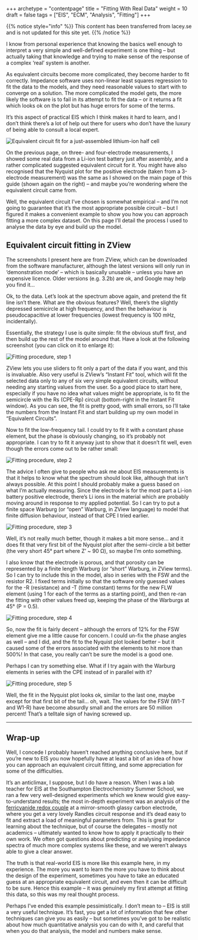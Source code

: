 +++
archetype = "contentpage"
title = "Fitting With Real Data"
weight = 10
draft = false
tags = ["EIS", "ECM", "Analysis", "Fitting"]
+++

{{% notice style="info" %}}
This content has been transferred from lacey.se and is not updated for this site yet.
{{% /notice %}}

I know from personal experience that knowing the basics well enough to interpret a very simple and well-defined experiment is one thing – but actually taking that knowledge and trying to make sense of the response of a complex ‘real’ system is another.

As equivalent circuits become more complicated, they become harder to fit correctly. Impedance software uses non-linear least squares regression to fit the data to the models, and they need reasonable values to start with to converge on a solution. The more complicated the model gets, the more likely the software is to fail in its attempt to fit the data – or it returns a fit which looks ok on the plot but has huge errors for some of the terms.

It’s this aspect of practical EIS which I think makes it hard to learn, and I don’t think there’s a lot of help out there for users who don’t have the luxury of being able to consult a local expert.

![Equivalent circuit fit for a just-assembled lithium-ion half cell](/images/experimental-electrochemistry/eis/ISfit-larger.png?width=300px)

On the previous page, on three- and four-electrode measurements, I showed some real data from a Li-ion test battery just after assembly, and a rather complicated suggested equivalent circuit for it. You might have also recognised that the Nyquist plot for the positive electrode (taken from a 3-electrode measurement) was the same as I showed on the main page of this guide (shown again on the right) – and maybe you’re wondering where the equivalent circuit came from.

Well, the equivalent circuit I’ve chosen is somewhat empirical – and I’m not going to guarantee that it’s the most appropriate possible circuit – but I figured it makes a convenient example to show you how you can approach fitting a more complex dataset. On this page I’ll detail the process I used to analyse the data by eye and build up the model.

## Equivalent circuit fitting in ZView

The screenshots I present here are from ZView, which can be downloaded from the software manufacturer, although the latest versions will only run in ‘demonstration mode’ – which is basically unusable – unless you have an expensive licence. Older versions (e.g. 3.2b) are ok, and Google may help you find it…

Ok, to the data. Let’s look at the spectrum above again, and pretend the fit line isn’t there. What are the obvious features? Well, there’s the slightly depressed semicircle at high frequency, and then the behaviour is pseudocapacitive at lower frequencies (lowest frequency is 100 mHz, incidentally).

Essentially, the strategy I use is quite simple: fit the obvious stuff first, and then build up the rest of the model around that. Have a look at the following screenshot (you can click on it to enlarge it):

![Fitting procedure, step 1](/images/experimental-electrochemistry/eis/eis-fit1.png)

ZView lets you use sliders to fit only a part of the data if you want, and this is invaluable. Also very useful is ZView’s “Instant Fit” tool, which will fit the selected data only to any of six very simple equivalent circuits, without needing any starting values from the user. So a good place to start here, especially if you have no idea what values might be appropriate, is to fit the semicircle with the Rs (CPE-Rp) circuit (bottom-right in the Instant Fit window). As you can see, the fit is pretty good, with small errors, so I’ll take the numbers from the Instant Fit and start building up my own model in “Equivalent Circuits”.

Now to fit the low-frequency tail. I could try to fit it with a constant phase element, but the phase is obviously changing, so it’s probably not appropriate. I can try to fit it anyway just to show that it doesn’t fit well, even though the errors come out to be rather small:

![Fitting procedure, step 2](/images/experimental-electrochemistry/eis/eis-fit2.png)

The advice I often give to people who ask me about EIS measurements is that it helps to know what the spectrum should look like, although that isn’t always possible. At this point I should probably make a guess based on what I’m actually measuring. Since the electrode is for the most part a Li-ion battery positive electrode, there’s Li ions in the material which are probably moving around in response to my applied potential. So I can try to put a finite space Warburg (or “open” Warburg, in ZView language) to model that finite diffusion behaviour, instead of that CPE I tried earlier.

![Fitting procedure, step 3](/images/experimental-electrochemistry/eis/eis-fit3.png)

Well, it’s not really much better, though it makes a bit more sense… and it does fit that very first bit of the Nyquist plot after the semi-circle a bit better (the very short 45° part where Z’ ~ 90 Ω), so maybe I’m onto something.

I also know that the electrode is porous, and that porosity can be represented by a finite length Warburg (or “short” Warburg, in ZView terms). So I can try to include this in the model, also in series with the FSW and the resistor R2. I fixed terms initially so that the software only guessed values for the -R (resistance) and -T (time constant) terms for the new FLW element (using 1 for each of the terms as a starting point), and then re-ran the fitting with other values freed up, keeping the phase of the Warburgs at 45° (P = 0.5).

![Fitting procedure, step 4](/images/experimental-electrochemistry/eis/eis-fit4.png)

So, now the fit is fairly decent – although the errors of 12% for the FSW element give me a little cause for concern. I could un-fix the phase angles as well – and I did, and the fit to the Nyquist plot looked better – but it caused some of the errors associated with the elements to hit more than 500%! In that case, you really can’t be sure the model is a good one.

Perhaps I can try something else. What if I try again with the Warburg elements in series with the CPE instead of in parallel with it?

![Fitting procedure, step 5](/images/experimental-electrochemistry/eis/eis-fit5.png)

Well, the fit in the Nyquist plot looks ok, similar to the last one, maybe except for that first bit of the tail… oh, wait. The values for the FSW (W1-T and W1-R) have become absurdly small and the errors are 50 million percent! That’s a telltale sign of having screwed up.

<hr/>

## Wrap-up

Well, I concede I probably haven’t reached anything conclusive here, but if you’re new to EIS you now hopefully have at least a bit of an idea of how you can approach an equivalent circuit fitting, and some appreciation for some of the difficulties.

It’s an anticlimax, I suppose, but I do have a reason. When I was a lab teacher for EIS at the Southampton Electrochemistry Summer School, we ran a few very well-designed experiments which we knew would give easy-to-understand results; the most in-depth experiment was an analysis of the [ferricyanide redox couple](https://en.wikipedia.org/wiki/Ferricyanide) at a mirror-smooth glassy carbon electrode, where you get a very lovely Randles circuit response and it’s dead easy to fit and extract a load of meaningful parameters from. This is great for learning about the technique, but of course the delegates – mostly not academics – ultimately wanted to know how to apply it practically to their own work. We often got questions about predicting or analysing impedance spectra of much more complex systems like these, and we weren’t always able to give a clear answer.

The truth is that real-world EIS is more like this example here, in my experience. The more you want to learn the more you have to think about the design of the experiment, sometimes you have to take an educated guess at an appropriate equivalent circuit, and even then it can be difficult to be sure. Hence this example – it was genuinely my first attempt at fitting this data, so this was my real thought process.

Perhaps I’ve ended this example pessimistically. I don’t mean to – EIS is still a very useful technique. It’s fast, you get a lot of information that few other techniques can give you as easily – but sometimes you’ve got to be realistic about how much quantitative analysis you can do with it, and careful that when you do that analysis, the model and numbers make sense.